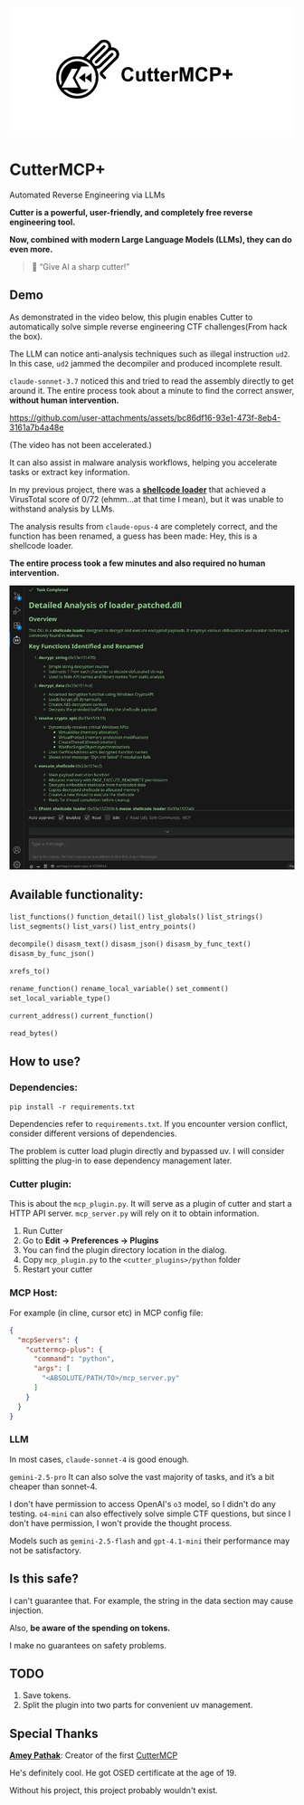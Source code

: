 ![CutterMCP](./imgs/CutterMCP.png)

# CutterMCP+

Automated Reverse Engineering via LLMs

**Cutter is a powerful, user-friendly, and completely free reverse engineering tool.**

**Now, combined with modern Large Language Models (LLMs), they can do even more.**

> 🤖 “Give AI a sharp cutter!”

## Demo

As demonstrated in the video below, this plugin enables Cutter to automatically solve simple reverse engineering CTF challenges(From hack the box).

The LLM can notice anti-analysis techniques such as illegal instruction `ud2`. In this case, `ud2` jammed the decompiler and produced incomplete result.

`claude-sonnet-3.7` noticed this and tried to read the assembly directly to get around it. The entire process took about a minute to find the correct answer, **without human intervention.**




https://github.com/user-attachments/assets/bc86df16-93e1-473f-8eb4-3161a7b4a48e






(The video has not been accelerated.)

It can also assist in malware analysis workflows, helping you accelerate tasks or extract key information.

In my previous project, there was a **[shellcode loader](https://github.com/restkhz/ShellcodeEncrypt2DLL)**  that achieved a VirusTotal score of 0/72 (ehmm...at that time I mean), but it was unable to withstand analysis by LLMs.

The analysis results from `claude-opus-4` are completely correct, and the function has been renamed, a guess has been made: Hey, this is a shellcode loader.

**The entire process took a few minutes and also required no human intervention.**

![analyze_shellcodeLoader](./imgs/analyze_shellcodeLoader.png)

## Available functionality:

`list_functions()`
`function_detail()`
`list_globals()`
`list_strings()`
`list_segments()`
`list_vars()`
`list_entry_points()`

`decompile()`
`disasm_text()`
`disasm_json()`
`disasm_by_func_text()`
`disasm_by_func_json()`

`xrefs_to()`

`rename_function()`
`rename_local_variable()`
`set_comment()`
`set_local_variable_type()`

`current_address()`
`current_function()`

`read_bytes()`

## How to use?

### Dependencies:

```
pip install -r requirements.txt
```

Dependencies refer to `requirements.txt`. If you encounter version conflict, consider different versions of dependencies.

The problem is cutter load plugin directly and bypassed uv. I will consider splitting the plug-in to ease dependency management later.

### Cutter plugin:

This is about the `mcp_plugin.py`. It will serve as a plugin of cutter and start a HTTP API server. `mcp_server.py` will rely on it to obtain information.

1. Run Cutter
2. Go to **Edit -> Preferences -> Plugins**
3. You can find the plugin directory location in the dialog.
4. Copy `mcp_plugin.py` to the `<cutter_plugins>/python` folder
5. Restart your cutter

### MCP Host:

For example (in cline, cursor etc) in MCP config file:

```json
{
  "mcpServers": {
    "cuttermcp-plus": {
      "command": "python",
      "args": [
        "<ABSOLUTE/PATH/TO>/mcp_server.py"
      ]
    }
  }
}
```

### LLM

In most cases, `claude-sonnet-4` is good enough.

`gemini-2.5-pro` It can also solve the vast majority of tasks, and it’s a bit cheaper than sonnet-4.

I don't have permission to access OpenAI's `o3` model, so I didn't do any testing. `o4-mini` can also effectively solve simple CTF questions, but since I don't have permission, I won't provide the thought process.

Models such as `gemini-2.5-flash` and `gpt-4.1-mini` their performance may not be satisfactory.

## Is this safe?

I can't guarantee that. For example, the string in the data section may cause injection.

Also, **be aware of the spending on tokens.**

I make no guarantees on safety problems.

## TODO

1. Save tokens. 
2. Split the plugin into two parts for convenient uv management.

## Special Thanks

**[Amey Pathak](https://ap425q.github.io/)**: Creator of the first [CutterMCP](https://github.com/ap425q/CutterMCP)

He's definitely cool. He got OSED certificate at the age of 19.

Without his project, this project probably wouldn't exist.
